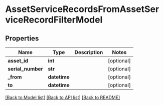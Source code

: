 # AssetServiceRecordsFromAssetServiceRecordFilterModel

## Properties
Name | Type | Description | Notes
------------ | ------------- | ------------- | -------------
**asset_id** | **int** |  | [optional] 
**serial_number** | **str** |  | [optional] 
**_from** | **datetime** |  | [optional] 
**to** | **datetime** |  | [optional] 

[[Back to Model list]](../README.md#documentation-for-models) [[Back to API list]](../README.md#documentation-for-api-endpoints) [[Back to README]](../README.md)


